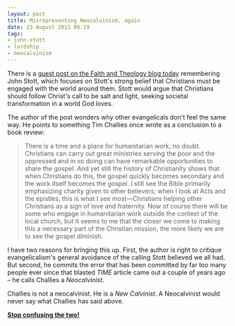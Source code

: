 ```yaml
---
layout: post
title: Misrepresenting Neocalvinism, again
date: 23 August 2011 06:19
tags:
- john-stott
- lordship
- neocalvinism
---
```

<p>There is a <a href="http://www.faith-theology.com/2011/08/challenge-of-john-stott.html">guest post on the Faith and Theology blog today</a> remembering John Stott, which focuses on Stott's strong belief that Christians must be engaged with the world around them. Stott would argue that Christians should follow Christ's call to be salt and light, seeking societal transformation in a world God loves.</p>
<p>The author of the post wonders why other evangelicals don't feel the same way. He points to something Tim Challies once wrote as a conclusion to a book review:</p>
<blockquote>
There is a time and a place for humanitarian work, no doubt. Christians can carry out great ministries serving the poor and the oppressed and in so doing can have remarkable opportunities to share the gospel. And yet still the history of Christianity shows that when Christians do this, the gospel quickly becomes secondary and the work itself becomes the gospel. I still see the Bible primarily emphasizing charity given to other believers; when I look at Acts and the epistles, this is what I see most&mdash;Christians helping other Christians as a sign of love and fraternity. Now of course there will be some who engage in humanitarian work outside the context of the local church, but it seems to me that the closer we come to making this a necessary part of the Christian mission, the more likely we are to see the gospel diminish.
</blockquote>
<p>I have two reasons for bringing this up. First, the author is right to critique evangelicalism's general avoidance of the calling Stott believed we all had. But second, he commits the error that has been committed by far too many people ever since that blasted <em>TIME</em> article came out a couple of years ago &ndash; he calls Challies a <em>Neocalvinist.</em></p>
<p><em></em>Challies is not a neocalvinist. He is a <em>New Calvinist</em>. A Neocalvinist would never say what Challies has said above.&nbsp;</p>

<strong><a href="http://jakebelder.com/understanding-the-neocalvinist-tradition">Stop confusing the two!</a></strong>
